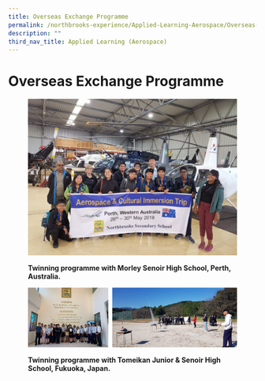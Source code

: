 ```yaml
---
title: Overseas Exchange Programme
permalink: /northbrooks-experience/Applied-Learning-Aerospace/Overseas-Exchange-Programme/permalink/
description: ""
third_nav_title: Applied Learning (Aerospace)
---
```

Overseas Exchange Programme
===========================


<figure>

![](/images/Overseas_Perth.jpeg)

<figcaption> <strong> Twinning programme with Morley Senoir High School, Perth, Australia. </strong> </figcaption>

</figure>



<figure>

![](/images/OEP.png)

<figcaption> <strong> Twinning programme with Tomeikan Junior & Senoir High School, Fukuoka, Japan. </strong> </figcaption>

</figure>

